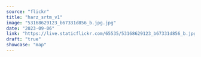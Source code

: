 ```yaml
---
source: "flickr"
title: "harz_srtm_v1"
image: "53168629123_b67331d856_b.jpg.jpg"
date: "2023-09-06"
link: "https://live.staticflickr.com/65535/53168629123_b67331d856_b.jpg"
draft: "true"
showcase: "map"
---
```

